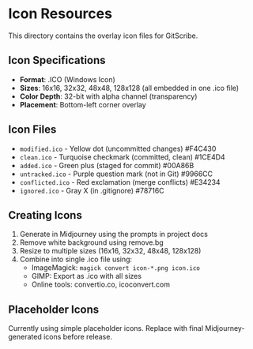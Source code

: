 # Icon Resources

This directory contains the overlay icon files for GitScribe.

## Icon Specifications

- **Format**: .ICO (Windows Icon)
- **Sizes**: 16x16, 32x32, 48x48, 128x128 (all embedded in one .ico file)
- **Color Depth**: 32-bit with alpha channel (transparency)
- **Placement**: Bottom-left corner overlay

## Icon Files

- `modified.ico` - Yellow dot (uncommitted changes) #F4C430
- `clean.ico` - Turquoise checkmark (committed, clean) #1CE4D4
- `added.ico` - Green plus (staged for commit) #00A86B
- `untracked.ico` - Purple question mark (not in Git) #9966CC
- `conflicted.ico` - Red exclamation (merge conflicts) #E34234
- `ignored.ico` - Gray X (in .gitignore) #78716C

## Creating Icons

1. Generate in Midjourney using the prompts in project docs
2. Remove white background using remove.bg
3. Resize to multiple sizes (16x16, 32x32, 48x48, 128x128)
4. Combine into single .ico file using:
   - ImageMagick: `magick convert icon-*.png icon.ico`
   - GIMP: Export as .ico with all sizes
   - Online tools: convertio.co, icoconvert.com

## Placeholder Icons

Currently using simple placeholder icons. Replace with final Midjourney-generated icons before release.
